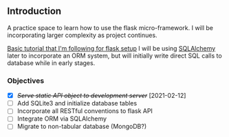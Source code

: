 ## Introduction

A practice space to learn how to use the flask micro-framework.  I will be incorporating larger complexity as project continues.  

[Basic tutorial that I'm following for flask setup](https://programminghistorian.org/en/lessons/creating-apis-with-python-and-flask#lesson-goals)
I will be using [SQLAlchemy](https://flask.palletsprojects.com/en/1.1.x/patterns/sqlalchemy/) later to incorporate an ORM system, but will initially write direct SQL calls to database while in early stages.

### Objectives

* [X] ~~*Serve static API object to development server*~~ [2021-02-12]
* [ ] Add SQLite3 and initialize database tables
* [ ] Incorporate all RESTful conventions to flask API
* [ ] Integrate ORM via SQLAlchemy
* [ ] Migrate to non-tabular database (MongoDB?)